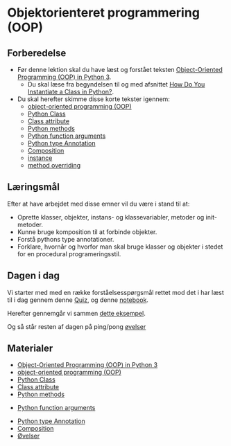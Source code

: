 # Objektorienteret programmering (OOP)


## Forberedelse

* Før denne lektion skal du have læst og forstået teksten [Object-Oriented Programming (OOP) in Python 3](https://realpython.com/python3-object-oriented-programming/).
    * Du skal læse fra begyndelsen til og med afsnittet [How Do You Instantiate a Class in Python?](https://realpython.com/python3-object-oriented-programming/#how-do-you-instantiate-a-class-in-python).
* Du skal herefter skimme disse korte tekster igennem:
    - [object-oriented programming (OOP)](https://realpython.com/ref/glossary/oop/)
    - [Python Class](https://realpython.com/ref/glossary/class/)
    - [Class attribute](https://realpython.com/ref/glossary/attribute/)
    - [Python methods](https://realpython.com/ref/glossary/method/)
    * [Python function arguments](https://realpython.com/ref/glossary/argument/)
    - [Python type Annotation](https://realpython.com/ref/glossary/annotation/)
    - [Composition](https://realpython.com/ref/glossary/composition/)
    - [instance](https://realpython.com/ref/glossary/instance/)
    - [method overriding](https://realpython.com/ref/glossary/method-overriding/)

## Læringsmål

Efter at have arbejdet med disse emner vil du være i stand til at:

- Oprette klasser, objekter, instans- og klassevariabler, metoder og init-metoder.
- Kunne bruge komposition til at forbinde objekter.
- Forstå pythons type annotationer.
- Forklare, hvornår og hvorfor man skal bruge klasser og objekter i stedet for en procedural programeringsstil.

## Dagen i dag

Vi starter med med en række forståelsesspørgsmål rettet mod det i har læst til i dag gennem denne [Quiz](https://realpython.com/quizzes/python3-object-oriented-programming/), og denne [notebook](notebook_quiz.ipynb).   

Herefter gennemgår vi sammen [dette eksempel](oop_basic_start.ipynb).    

Og så står resten af dagen på ping/pong [øvelser](exercises.md)

## Materialer

- [Object-Oriented Programming (OOP) in Python 3](https://realpython.com/python3-object-oriented-programming/)
- [object-oriented programming (OOP)](https://realpython.com/ref/glossary/oop/)
- [Python Class](https://realpython.com/ref/glossary/class/)
- [Class attribute](https://realpython.com/ref/glossary/attribute/)
- [Python methods](https://realpython.com/ref/glossary/method/)
* [Python function arguments](https://realpython.com/ref/glossary/argument/)
- [Python type Annotation](https://realpython.com/ref/glossary/annotation/)
- [Composition](https://realpython.com/ref/glossary/composition/)
- [Øvelser](exercises.md)

